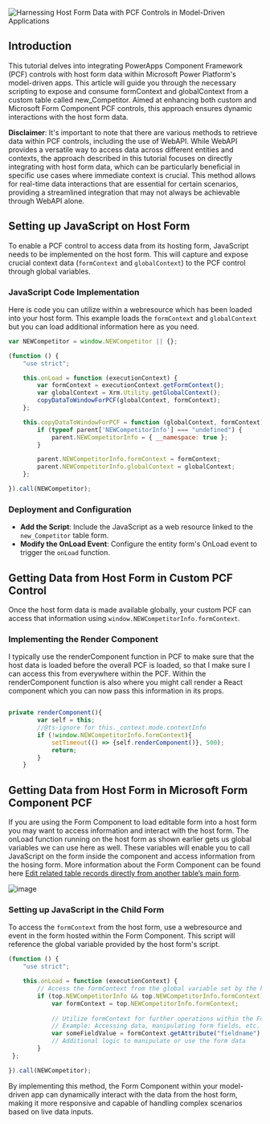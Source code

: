 ![Harnessing Host Form Data with PCF Controls in Model-Driven Applications](https://github.com/rwilson504/Blogger/assets/7444929/0308e67d-07e7-401a-b717-f8965d10bf2e)

## Introduction

This tutorial delves into integrating PowerApps Component Framework (PCF) controls with host form data within Microsoft Power Platform's model-driven apps. This article will guide you through the necessary scripting to expose and consume formContext and globalContext from a custom table called new_Competitor. Aimed at enhancing both custom and Microsoft Form Component PCF controls, this approach ensures dynamic interactions with the host form data.

**Disclaimer**: It's important to note that there are various methods to retrieve data within PCF controls, including the use of WebAPI. While WebAPI provides a versatile way to access data across different entities and contexts, the approach described in this tutorial focuses on directly integrating with host form data, which can be particularly beneficial in specific use cases where immediate context is crucial. This method allows for real-time data interactions that are essential for certain scenarios, providing a streamlined integration that may not always be achievable through WebAPI alone.

## Setting up JavaScript on Host Form

To enable a PCF control to access data from its hosting form, JavaScript needs to be implemented on the host form. This will capture and expose crucial context data (`formContext` and `globalContext`) to the PCF control through global variables.

### JavaScript Code Implementation

Here is code you can utilize within a webresource which has been loaded into your host form.  This example loads the `formContext` and `globalContext` but you can load additional information here as you need.

```javascript
var NEWCompetitor = window.NEWCompetitor || {};

(function () {
    "use strict";

    this.onLoad = function (executionContext) {
        var formContext = executionContext.getFormContext();
        var globalContext = Xrm.Utility.getGlobalContext();
        copyDataToWindowForPCF(globalContext, formContext);
    };

    this.copyDataToWindowForPCF = function (globalContext, formContext) {
        if (typeof parent['NEWCompetitorInfo'] === "undefined") {
            parent.NEWCompetitorInfo = { __namespace: true };
        }

        parent.NEWCompetitorInfo.formContext = formContext;
        parent.NEWCompetitorInfo.globalContext = globalContext;
    };

}).call(NEWCompetitor);
```

### Deployment and Configuration

- **Add the Script**: Include the JavaScript as a web resource linked to the `new_Competitor` table form.
- **Modify the OnLoad Event**: Configure the entity form's OnLoad event to trigger the `onLoad` function.

## Getting Data from Host Form in Custom PCF Control

Once the host form data is made available globally, your custom PCF can access that information using `window.NEWCompetitorInfo.formContext`.

### Implementing the Render Component

I typically use the renderComponent function in PCF to make sure that the host data is loaded before the overall PCF is loaded, so that I make sure I can access this from everywhere within the PCF.  Within the renderComponent function is also where you might call render a React component which you can now pass this information in its props.

```javascript

private renderComponent(){
		var self = this;
		//@ts-ignore for this._context.mode.contextInfo
		if (!window.NEWCompetitorInfo.formContext){			
			setTimeout(() => {self.renderComponent()}, 500);
			return;
		}		
	}
```

## Getting Data from Host Form in Microsoft Form Component PCF

If you are using the Form Component to load editable form into a host form you may want to access information and interact with the host form.  The onLoad function running on the host form as shown earlier gets us global variables we can use here as well.  These variables will enable you to call JavaScript on the form inside the component and access information from the hosing form.  More information about the Form Component can be found here [Edit related table records directly from another table’s main form](https://learn.microsoft.com/en-us/power-apps/maker/model-driven-apps/form-component-control).

![image](https://github.com/rwilson504/Blogger/assets/7444929/7598bf4c-f269-4ba9-9876-313814049551)

### Setting up JavaScript in the Child Form

To access the `formContext` from the host form, use a webresource and event in the form hosted within the Form Component. This script will reference the global variable provided by the host form's script.

```javascript
(function () {
    "use strict";

    this.onLoad = function (executionContext) {
		// Access the formContext from the global variable set by the host form
		if (top.NEWCompetitorInfo && top.NEWCompetitorInfo.formContext) {
		    var formContext = top.NEWCompetitorInfo.formContext;
		    
		    // Utilize formContext for further operations within the Form Component
		    // Example: Accessing data, manipulating form fields, etc.
		    var someFieldValue = formContext.getAttribute("fieldname").getValue();
		    // Additional logic to manipulate or use the form data
		}
 };

}).call(NEWCompetitor);
```

By implementing this method, the Form Component within your model-driven app can dynamically interact with the data from the host form, making it more responsive and capable of handling complex scenarios based on live data inputs.
<!--stackedit_data:
eyJoaXN0b3J5IjpbMTQ1MzY4MjkzNCwtODI0MTUxODUxXX0=
-->